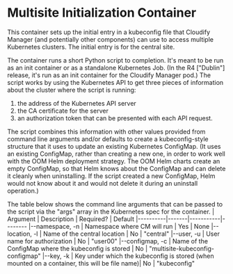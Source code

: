 # Multisite Initialization Container
This container sets up the initial entry in a kubeconfig file that
Cloudify Manager (and potentially other components) can use to access
multiple Kubernetes clusters.   The initial entry is for the central
site.

The container runs a short Python script to completion.  It's meant to be
run as an init container or as a standalone Kubernetes Job. (In the R4 ["Dublin"] release, it's
run as an init container for the Cloudify Manager pod.)   The script works by
using the Kubernetes API to get three pieces of information about the cluster where the script is running:
  1. the address of the Kubernetes API server
  2. the CA certificate for the server
  3. an authorization token that can be presented with each API request.

The script combines this information with other values provided from command line arguments and/or defaults
to create a kubeconfig-style structure that it uses to update an existing Kubernetes ConfigMap.  (It uses an
existing ConfigMap, rather than creating a new one, in order to work well with the OOM Helm deployment
strategy.  The OOM Helm charts create an empty ConfigMap, so that Helm knows about the ConfigMap and can delete
it cleanly when uninstalling.  If the script created a new ConfigMap,
Helm would not know about it and would not delete it during an uninstall
operation.)

The table below shows the command line arguments that can be passed to the script via the "args" array in the
Kubernetes spec for the container.
| Argument | Description | Required? | Default
|----------|-------|-----------|--------
|--namespace, -n | Namespace where CM will run | Yes | None
|--location, -l  | Name of the central location | No | "central"
|--user, -u | User name for authorization | No | "user00"
|--configmap, -c | Name of the ConfigMap where the kubeconfig is stored | No | "multisite-kubeconfig-configmap"
|--key, -k | Key under which the kubeconfig is stored (when mounted on a container, this will be file name)| No | "kubeconfig"


